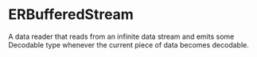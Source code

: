 # ERBufferedStream

A data reader that reads from an infinite data stream and emits some Decodable type whenever the current piece of data becomes decodable.
